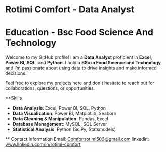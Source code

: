 
# Rotimi Comfort - Data Analyst
# Education - Bsc Food Science And Technology
Welcome to my GitHub profile! I am a **Data Analyst** proficient in **Excel**, **Power BI**, **SQL**, and **Python**. I hold a **BSc in Food Science and Technology** and I’m passionate about using data to drive insights and make informed decisions.

Feel free to explore my projects here and don't hesitate to reach out for collaborations, questions, or opportunities.

**Skills

- **Data Analysis**: Excel, Power BI, SQL, Python
- **Data Visualization**: Power BI, Matplotlib, Seaborn
- **Data Cleaning & Manipulation**: Pandas, Excel
- **Database Management**: MySQL, SQL Server
- **Statistical Analysis**: Python (SciPy, Statsmodels)

** Contact Information
Email: Comfortrotimi503@gmail.com
linkedin: www.linkedin.com/in/rotimi-comfort

